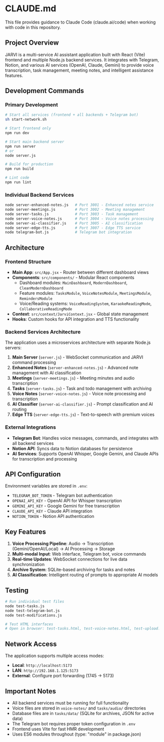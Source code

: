 # CLAUDE.md

This file provides guidance to Claude Code (claude.ai/code) when working with code in this repository.

## Project Overview

JARVI is a multi-service AI assistant application built with React (Vite) frontend and multiple Node.js backend services. It integrates with Telegram, Notion, and various AI services (OpenAI, Claude, Gemini) to provide voice transcription, task management, meeting notes, and intelligent assistance features.

## Development Commands

### Primary Development
```bash
# Start all services (frontend + all backends + Telegram bot)
sh start-network.sh

# Start frontend only
npm run dev

# Start main backend server
npm run server
# or
node server.js

# Build for production
npm run build

# Lint code
npm run lint
```

### Individual Backend Services
```bash
node server-enhanced-notes.js   # Port 3001 - Enhanced notes service
node server-meetings.js         # Port 3002 - Meeting management
node server-tasks.js            # Port 3003 - Task management
node server-voice-notes.js      # Port 3004 - Voice notes processing
node server-ai-classifier.js    # Port 3005 - AI classification
node server-edge-tts.js         # Port 3007 - Edge TTS service
node telegram-bot.js            # Telegram bot integration
```

## Architecture

### Frontend Structure
- **Main App**: `src/App.jsx` - Router between different dashboard views
- **Components**: `src/components/` - Modular React components
  - Dashboard modules: `MainDashboard`, `ModernDashboard`, `CleanModernDashboard`
  - Feature modules: `TasksModule`, `VoiceNotesModule`, `MeetingsModule`, `RemindersModule`
  - Voice/Reading systems: `VoiceReadingSystem`, `KaraokeReadingMode`, `CollaborativeReadingMode`
- **Context**: `src/context/JarviContext.jsx` - Global state management
- **Hooks**: Custom hooks for API integration and TTS functionality

### Backend Services Architecture
The application uses a microservices architecture with separate Node.js servers:

1. **Main Server** (`server.js`) - WebSocket communication and JARVI command processing
2. **Enhanced Notes** (`server-enhanced-notes.js`) - Advanced note management with AI classification
3. **Meetings** (`server-meetings.js`) - Meeting minutes and audio transcription
4. **Tasks** (`server-tasks.js`) - Task and todo management with archiving
5. **Voice Notes** (`server-voice-notes.js`) - Voice note processing and transcription
6. **AI Classifier** (`server-ai-classifier.js`) - Prompt classification and AI routing
7. **Edge TTS** (`server-edge-tts.js`) - Text-to-speech with premium voices

### External Integrations
- **Telegram Bot**: Handles voice messages, commands, and integrates with all backend services
- **Notion API**: Syncs data to Notion databases for persistence
- **AI Services**: Supports OpenAI Whisper, Google Gemini, and Claude APIs for transcription and processing

## API Configuration

Environment variables are stored in `.env`:
- `TELEGRAM_BOT_TOKEN` - Telegram bot authentication
- `OPENAI_API_KEY` - OpenAI API for Whisper transcription
- `GEMINI_API_KEY` - Google Gemini for free transcription
- `CLAUDE_API_KEY` - Claude API integration
- `NOTION_TOKEN` - Notion API authentication

## Key Features

1. **Voice Processing Pipeline**: Audio → Transcription (Gemini/OpenAI/Local) → AI Processing → Storage
2. **Multi-modal Input**: Web interface, Telegram bot, voice commands
3. **Real-time Updates**: WebSocket connections for live data synchronization
4. **Archive System**: SQLite-based archiving for tasks and notes
5. **AI Classification**: Intelligent routing of prompts to appropriate AI models

## Testing

```bash
# Run individual test files
node test-tasks.js
node test-telegram-bot.js
node test-modifications.js

# Test HTML interfaces
# Open in browser: test-tasks.html, test-voice-notes.html, test-upload.html
```

## Network Access

The application supports multiple access modes:
- **Local**: `http://localhost:5173`
- **LAN**: `http://192.168.1.125:5173`
- **External**: Configure port forwarding (1745 → 5173)

## Important Notes

- All backend services must be running for full functionality
- Voice files are stored in `voice-notes/` and `tasks/audio/` directories
- Database files are in `tasks/data/` (SQLite for archives, JSON for active data)
- The Telegram bot requires proper token configuration in `.env`
- Frontend uses Vite for fast HMR development
- Uses ES6 modules throughout (type: "module" in package.json)